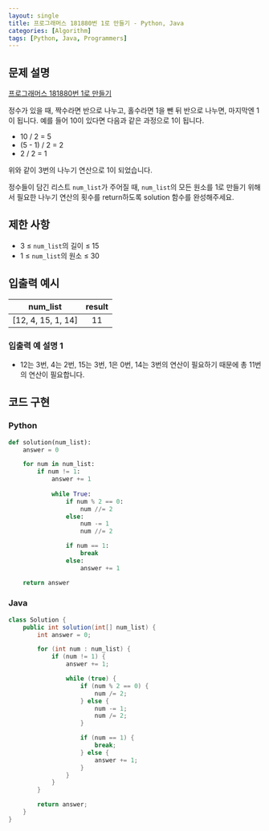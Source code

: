 ```yaml
---
layout: single
title: 프로그래머스 181880번 1로 만들기 - Python, Java
categories: [Algorithm]
tags: [Python, Java, Programmers]
---
```


## 문제 설명
[프로그래머스 181880번 1로 만들기](https://school.programmers.co.kr/learn/courses/30/lessons/181880)

정수가 있을 때, 짝수라면 반으로 나누고, 홀수라면 1을 뺀 뒤 반으로 나누면, 마지막엔 1이 됩니다. 예를 들어 10이 있다면 다음과 같은 과정으로 1이 됩니다.

* 10 / 2 = 5
* (5 - 1) / 2 = 2
* 2 / 2 = 1

위와 같이 3번의 나누기 연산으로 1이 되었습니다.

정수들이 담긴 리스트 `num_list`가 주어질 때, `num_list`의 모든 원소를 1로 만들기 위해서 필요한 나누기 연산의 횟수를 return하도록 solution 함수를 완성해주세요.

## 제한 사항

* 3 ≤ `num_list`의 길이 ≤ 15
* 1 ≤ `num_list`의 원소 ≤ 30

## 입출력 예시

|       num_list       | result |
|:--------------------:|:------:|
| \[12, 4, 15, 1, 14\] |   11   |

### 입출력 예 설명 1

* 12는 3번, 4는 2번, 15는 3번, 1은 0번, 14는 3번의 연산이 필요하기 때문에 총 11번의 연산이 필요합니다.

## 코드 구현

### Python

```python
def solution(num_list):
    answer = 0

    for num in num_list:
        if num != 1:
            answer += 1
            
            while True:
                if num % 2 == 0:
                    num //= 2
                else:
                    num -= 1
                    num //= 2

                if num == 1:
                    break
                else:
                    answer += 1

    return answer
```

### Java

```java
class Solution {
    public int solution(int[] num_list) {
        int answer = 0;

        for (int num : num_list) {
            if (num != 1) {
                answer += 1;

                while (true) {
                    if (num % 2 == 0) {
                        num /= 2;
                    } else {
                        num -= 1;
                        num /= 2;
                    }

                    if (num == 1) {
                        break;
                    } else {
                        answer += 1;
                    }
                }
            }
        }

        return answer;
    }
}
```